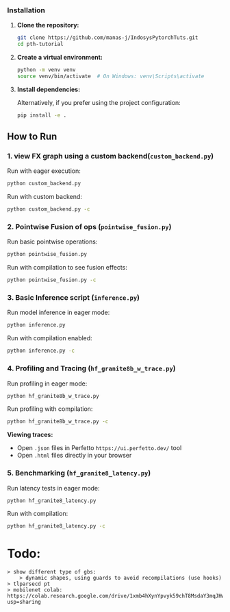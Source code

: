 ### Installation

1. **Clone the repository:**
   ```bash
   git clone https://github.com/manas-j/IndosysPytorchTuts.git
   cd pth-tutorial
   ```

2. **Create a virtual environment:**
   ```bash
   python -m venv venv
   source venv/bin/activate  # On Windows: venv\Scripts\activate
   ```

3. **Install dependencies:**
   <!-- ```bash
   pip install -r requirements.txt
   ``` -->
   Alternatively, if you prefer using the project configuration:
   ```bash
   pip install -e .
   ```

## How to Run

### 1. view FX graph using a custom backend(`custom_backend.py`)

Run with eager execution:
```bash
python custom_backend.py
```

Run with custom backend:
```bash
python custom_backend.py -c
```

### 2. Pointwise Fusion of ops (`pointwise_fusion.py`)

Run basic pointwise operations:
```bash
python pointwise_fusion.py
```

Run with compilation to see fusion effects:
```bash
python pointwise_fusion.py -c
```

### 3. Basic Inference script (`inference.py`)

Run model inference in eager mode:
```bash
python inference.py
```

Run with compilation enabled:
```bash
python inference.py -c
```

### 4. Profiling and Tracing (`hf_granite8b_w_trace.py`)

Run profiling in eager mode:
```bash
python hf_granite8b_w_trace.py
```

Run profiling with compilation:
```bash
python hf_granite8b_w_trace.py -c
```

**Viewing traces:**
- Open `.json` files in Perfetto `https://ui.perfetto.dev/` tool
- Open `.html` files directly in your browser

### 5. Benchmarking (`hf_granite8_latency.py`)

Run latency tests in eager mode:
```bash
python hf_granite8_latency.py
```

Run with compilation:
```bash
python hf_granite8_latency.py -c
```

# Todo:
    > show different type of gbs:
        > dynamic shapes, using guards to avoid recompilations (use hooks)
    > tlparsecd pt  
    > mobilenet colab: https://colab.research.google.com/drive/1xmb4hXynYpvyk59chT8MsdaY3mqJHwvb?usp=sharing